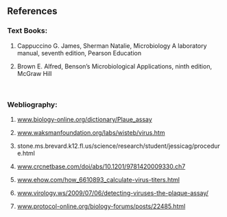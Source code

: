 ## References

### Text Books:
 
1.	Cappuccino G. James, Sherman Natalie, Microbiology A laboratory manual, seventh edition, Pearson Education

2.	Brown E. Alfred, Benson’s Microbiological Applications, ninth edition, McGraw Hill
 
 &nbsp;
 
### Webliography:
 
1.	www.biology-online.org/dictionary/Plaue_assay

2.	www.waksmanfoundation.org/labs/wisteb/virus.htm

3.	stone.ms.brevard.k12.fl.us/science/research/student/jessicag/procedure.html

4.	www.crcnetbase.com/doi/abs/10.1201/9781420009330.ch7

5.	www.ehow.com/how_6610893_calculate-virus-titers.html

6.	www.virology.ws/2009/07/06/detecting-viruses-the-plaque-assay/

7.	www.protocol-online.org/biology-forums/posts/22485.html
